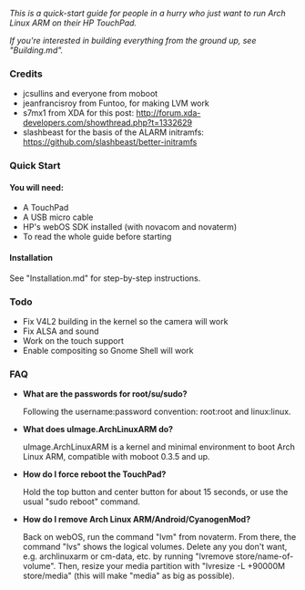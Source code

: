 *This is a quick-start guide for people in a hurry who just want to run
Arch Linux ARM on their HP TouchPad.*

*If you're interested in building everything from the ground up, see "Building.md".*

### Credits ###
- jcsullins and everyone from moboot
- jeanfrancisroy from Funtoo, for making LVM work
- s7mx1 from XDA for this post: http://forum.xda-developers.com/showthread.php?t=1332629
- slashbeast for the basis of the ALARM initramfs: https://github.com/slashbeast/better-initramfs

### Quick Start ###
#### You will need: ####
- A TouchPad
- A USB micro cable
- HP's webOS SDK installed (with novacom and novaterm)
- To read the whole guide before starting

#### Installation ####
See "Installation.md" for step-by-step instructions.

### Todo ###
- Fix V4L2 building in the kernel so the camera will work
- Fix ALSA and sound
- Work on the touch support
- Enable compositing so Gnome Shell will work

### FAQ ###
- **What are the passwords for root/su/sudo?**

  Following the username:password convention: root:root and linux:linux.

- **What does uImage.ArchLinuxARM do?**

  uImage.ArchLinuxARM is a kernel and minimal environment to boot Arch Linux ARM, compatible with moboot 0.3.5 and up.

- **How do I force reboot the TouchPad?**

  Hold the top button and center button for about 15 seconds, or use the usual "sudo reboot" command.

- **How do I remove Arch Linux ARM/Android/CyanogenMod?**

  Back on webOS, run the command "lvm" from novaterm. From there, the command "lvs"
  shows the logical volumes. Delete any you don't want, e.g. archlinuxarm or cm-data, etc.
  by running "lvremove store/name-of-volume". Then, resize your media partition with
  "lvresize -L +90000M store/media" (this will make "media" as big as possible).